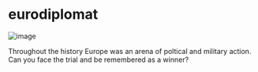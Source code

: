 # eurodiplomat
![image](https://github.com/3jbgv3jkvb3juk/eurodiplomat/assets/80133484/acc75fbd-597d-40d3-8aee-231961a81a62)

Throughout the history Europe was an arena of poltical and military action. Can you face the trial and be remembered as a winner?

